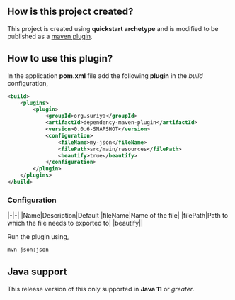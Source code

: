 
## How is this project created?

This project is created using **quickstart archetype** and is modified to be published as 
a [maven plugin](https://maven.apache.org/guides/plugin/guide-java-plugin-development.html).

## How to use this plugin?

In the application **pom.xml** file add the following **plugin** in the *build* configuration,
```xml
<build>
    <plugins>
        <plugin>
            <groupId>org.suriya</groupId>
            <artifactId>dependency-maven-plugin</artifactId>
            <version>0.0.6-SNAPSHOT</version>
            <configuration>
                <fileName>my-json</fileName>
                <filePath>src/main/resources</filePath>
                <beautify>true</beautify>
            </configuration>
        </plugin>
    </plugins>
</build>
```

### Configuration

|-|-|
|Name|Description|Default
|fileName|Name of the file|
|filePath|Path to which the file needs to exported to|
|beautify||


Run the plugin using,
```cmd
mvn json:json
```

## Java support

This release version of this only supported in **Java 11** or *greater*.